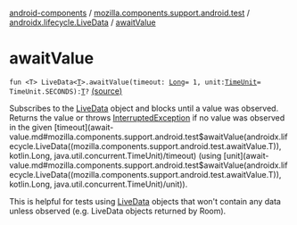 [android-components](../../index.md) / [mozilla.components.support.android.test](../index.md) / [androidx.lifecycle.LiveData](index.md) / [awaitValue](./await-value.md)

# awaitValue

`fun <T> LiveData<`[`T`](await-value.md#T)`>.awaitValue(timeout: `[`Long`](https://kotlinlang.org/api/latest/jvm/stdlib/kotlin/-long/index.html)` = 1, unit: `[`TimeUnit`](http://docs.oracle.com/javase/7/docs/api/java/util/concurrent/TimeUnit.html)` = TimeUnit.SECONDS): `[`T`](await-value.md#T)`?` [(source)](https://github.com/mozilla-mobile/android-components/blob/master/components/support/android-test/src/main/java/mozilla/components/support/android/test/LiveData.kt#L20)

Subscribes to the [LiveData](#) object and blocks until a value was observed. Returns the value or throws
[InterruptedException](http://docs.oracle.com/javase/7/docs/api/java/lang/InterruptedException.html) if no value was observed in the given [timeout](await-value.md#mozilla.components.support.android.test$awaitValue(androidx.lifecycle.LiveData((mozilla.components.support.android.test.awaitValue.T)), kotlin.Long, java.util.concurrent.TimeUnit)/timeout) (using [unit](await-value.md#mozilla.components.support.android.test$awaitValue(androidx.lifecycle.LiveData((mozilla.components.support.android.test.awaitValue.T)), kotlin.Long, java.util.concurrent.TimeUnit)/unit)).

This is helpful for tests using [LiveData](#) objects that won't contain any data unless observed (e.g. LiveData objects
returned by Room).

